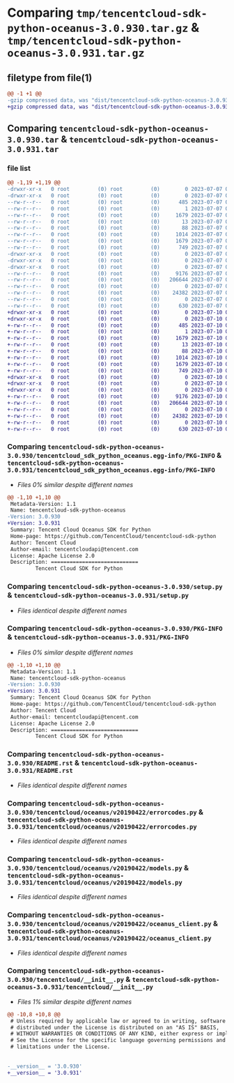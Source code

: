 # Comparing `tmp/tencentcloud-sdk-python-oceanus-3.0.930.tar.gz` & `tmp/tencentcloud-sdk-python-oceanus-3.0.931.tar.gz`

## filetype from file(1)

```diff
@@ -1 +1 @@
-gzip compressed data, was "dist/tencentcloud-sdk-python-oceanus-3.0.930.tar", last modified: Fri Jul  7 00:28:46 2023, max compression
+gzip compressed data, was "dist/tencentcloud-sdk-python-oceanus-3.0.931.tar", last modified: Mon Jul 10 00:45:11 2023, max compression
```

## Comparing `tencentcloud-sdk-python-oceanus-3.0.930.tar` & `tencentcloud-sdk-python-oceanus-3.0.931.tar`

### file list

```diff
@@ -1,19 +1,19 @@
-drwxr-xr-x   0 root         (0) root         (0)        0 2023-07-07 00:28:46.000000 tencentcloud-sdk-python-oceanus-3.0.930/
-drwxr-xr-x   0 root         (0) root         (0)        0 2023-07-07 00:28:46.000000 tencentcloud-sdk-python-oceanus-3.0.930/tencentcloud_sdk_python_oceanus.egg-info/
--rw-r--r--   0 root         (0) root         (0)      485 2023-07-07 00:28:46.000000 tencentcloud-sdk-python-oceanus-3.0.930/tencentcloud_sdk_python_oceanus.egg-info/SOURCES.txt
--rw-r--r--   0 root         (0) root         (0)        1 2023-07-07 00:28:46.000000 tencentcloud-sdk-python-oceanus-3.0.930/tencentcloud_sdk_python_oceanus.egg-info/dependency_links.txt
--rw-r--r--   0 root         (0) root         (0)     1679 2023-07-07 00:28:46.000000 tencentcloud-sdk-python-oceanus-3.0.930/tencentcloud_sdk_python_oceanus.egg-info/PKG-INFO
--rw-r--r--   0 root         (0) root         (0)       13 2023-07-07 00:28:46.000000 tencentcloud-sdk-python-oceanus-3.0.930/tencentcloud_sdk_python_oceanus.egg-info/top_level.txt
--rw-r--r--   0 root         (0) root         (0)       88 2023-07-07 00:28:46.000000 tencentcloud-sdk-python-oceanus-3.0.930/setup.cfg
--rw-r--r--   0 root         (0) root         (0)     1014 2023-07-07 00:28:46.000000 tencentcloud-sdk-python-oceanus-3.0.930/setup.py
--rw-r--r--   0 root         (0) root         (0)     1679 2023-07-07 00:28:46.000000 tencentcloud-sdk-python-oceanus-3.0.930/PKG-INFO
--rw-r--r--   0 root         (0) root         (0)      749 2023-07-07 00:28:46.000000 tencentcloud-sdk-python-oceanus-3.0.930/README.rst
-drwxr-xr-x   0 root         (0) root         (0)        0 2023-07-07 00:28:46.000000 tencentcloud-sdk-python-oceanus-3.0.930/tencentcloud/
-drwxr-xr-x   0 root         (0) root         (0)        0 2023-07-07 00:28:46.000000 tencentcloud-sdk-python-oceanus-3.0.930/tencentcloud/oceanus/
-drwxr-xr-x   0 root         (0) root         (0)        0 2023-07-07 00:28:46.000000 tencentcloud-sdk-python-oceanus-3.0.930/tencentcloud/oceanus/v20190422/
--rw-r--r--   0 root         (0) root         (0)     9176 2023-07-07 00:28:46.000000 tencentcloud-sdk-python-oceanus-3.0.930/tencentcloud/oceanus/v20190422/errorcodes.py
--rw-r--r--   0 root         (0) root         (0)   206644 2023-07-07 00:28:46.000000 tencentcloud-sdk-python-oceanus-3.0.930/tencentcloud/oceanus/v20190422/models.py
--rw-r--r--   0 root         (0) root         (0)        0 2023-07-07 00:28:46.000000 tencentcloud-sdk-python-oceanus-3.0.930/tencentcloud/oceanus/v20190422/__init__.py
--rw-r--r--   0 root         (0) root         (0)    24382 2023-07-07 00:28:46.000000 tencentcloud-sdk-python-oceanus-3.0.930/tencentcloud/oceanus/v20190422/oceanus_client.py
--rw-r--r--   0 root         (0) root         (0)        0 2023-07-07 00:28:46.000000 tencentcloud-sdk-python-oceanus-3.0.930/tencentcloud/oceanus/__init__.py
--rw-r--r--   0 root         (0) root         (0)      630 2023-07-07 00:28:46.000000 tencentcloud-sdk-python-oceanus-3.0.930/tencentcloud/__init__.py
+drwxr-xr-x   0 root         (0) root         (0)        0 2023-07-10 00:45:11.000000 tencentcloud-sdk-python-oceanus-3.0.931/
+drwxr-xr-x   0 root         (0) root         (0)        0 2023-07-10 00:45:11.000000 tencentcloud-sdk-python-oceanus-3.0.931/tencentcloud_sdk_python_oceanus.egg-info/
+-rw-r--r--   0 root         (0) root         (0)      485 2023-07-10 00:45:11.000000 tencentcloud-sdk-python-oceanus-3.0.931/tencentcloud_sdk_python_oceanus.egg-info/SOURCES.txt
+-rw-r--r--   0 root         (0) root         (0)        1 2023-07-10 00:45:11.000000 tencentcloud-sdk-python-oceanus-3.0.931/tencentcloud_sdk_python_oceanus.egg-info/dependency_links.txt
+-rw-r--r--   0 root         (0) root         (0)     1679 2023-07-10 00:45:11.000000 tencentcloud-sdk-python-oceanus-3.0.931/tencentcloud_sdk_python_oceanus.egg-info/PKG-INFO
+-rw-r--r--   0 root         (0) root         (0)       13 2023-07-10 00:45:11.000000 tencentcloud-sdk-python-oceanus-3.0.931/tencentcloud_sdk_python_oceanus.egg-info/top_level.txt
+-rw-r--r--   0 root         (0) root         (0)       88 2023-07-10 00:45:11.000000 tencentcloud-sdk-python-oceanus-3.0.931/setup.cfg
+-rw-r--r--   0 root         (0) root         (0)     1014 2023-07-10 00:45:11.000000 tencentcloud-sdk-python-oceanus-3.0.931/setup.py
+-rw-r--r--   0 root         (0) root         (0)     1679 2023-07-10 00:45:11.000000 tencentcloud-sdk-python-oceanus-3.0.931/PKG-INFO
+-rw-r--r--   0 root         (0) root         (0)      749 2023-07-10 00:45:11.000000 tencentcloud-sdk-python-oceanus-3.0.931/README.rst
+drwxr-xr-x   0 root         (0) root         (0)        0 2023-07-10 00:45:11.000000 tencentcloud-sdk-python-oceanus-3.0.931/tencentcloud/
+drwxr-xr-x   0 root         (0) root         (0)        0 2023-07-10 00:45:11.000000 tencentcloud-sdk-python-oceanus-3.0.931/tencentcloud/oceanus/
+drwxr-xr-x   0 root         (0) root         (0)        0 2023-07-10 00:45:11.000000 tencentcloud-sdk-python-oceanus-3.0.931/tencentcloud/oceanus/v20190422/
+-rw-r--r--   0 root         (0) root         (0)     9176 2023-07-10 00:45:11.000000 tencentcloud-sdk-python-oceanus-3.0.931/tencentcloud/oceanus/v20190422/errorcodes.py
+-rw-r--r--   0 root         (0) root         (0)   206644 2023-07-10 00:45:11.000000 tencentcloud-sdk-python-oceanus-3.0.931/tencentcloud/oceanus/v20190422/models.py
+-rw-r--r--   0 root         (0) root         (0)        0 2023-07-10 00:45:11.000000 tencentcloud-sdk-python-oceanus-3.0.931/tencentcloud/oceanus/v20190422/__init__.py
+-rw-r--r--   0 root         (0) root         (0)    24382 2023-07-10 00:45:11.000000 tencentcloud-sdk-python-oceanus-3.0.931/tencentcloud/oceanus/v20190422/oceanus_client.py
+-rw-r--r--   0 root         (0) root         (0)        0 2023-07-10 00:45:11.000000 tencentcloud-sdk-python-oceanus-3.0.931/tencentcloud/oceanus/__init__.py
+-rw-r--r--   0 root         (0) root         (0)      630 2023-07-10 00:45:11.000000 tencentcloud-sdk-python-oceanus-3.0.931/tencentcloud/__init__.py
```

### Comparing `tencentcloud-sdk-python-oceanus-3.0.930/tencentcloud_sdk_python_oceanus.egg-info/PKG-INFO` & `tencentcloud-sdk-python-oceanus-3.0.931/tencentcloud_sdk_python_oceanus.egg-info/PKG-INFO`

 * *Files 0% similar despite different names*

```diff
@@ -1,10 +1,10 @@
 Metadata-Version: 1.1
 Name: tencentcloud-sdk-python-oceanus
-Version: 3.0.930
+Version: 3.0.931
 Summary: Tencent Cloud Oceanus SDK for Python
 Home-page: https://github.com/TencentCloud/tencentcloud-sdk-python
 Author: Tencent Cloud
 Author-email: tencentcloudapi@tencent.com
 License: Apache License 2.0
 Description: ============================
         Tencent Cloud SDK for Python
```

### Comparing `tencentcloud-sdk-python-oceanus-3.0.930/setup.py` & `tencentcloud-sdk-python-oceanus-3.0.931/setup.py`

 * *Files identical despite different names*

### Comparing `tencentcloud-sdk-python-oceanus-3.0.930/PKG-INFO` & `tencentcloud-sdk-python-oceanus-3.0.931/PKG-INFO`

 * *Files 0% similar despite different names*

```diff
@@ -1,10 +1,10 @@
 Metadata-Version: 1.1
 Name: tencentcloud-sdk-python-oceanus
-Version: 3.0.930
+Version: 3.0.931
 Summary: Tencent Cloud Oceanus SDK for Python
 Home-page: https://github.com/TencentCloud/tencentcloud-sdk-python
 Author: Tencent Cloud
 Author-email: tencentcloudapi@tencent.com
 License: Apache License 2.0
 Description: ============================
         Tencent Cloud SDK for Python
```

### Comparing `tencentcloud-sdk-python-oceanus-3.0.930/README.rst` & `tencentcloud-sdk-python-oceanus-3.0.931/README.rst`

 * *Files identical despite different names*

### Comparing `tencentcloud-sdk-python-oceanus-3.0.930/tencentcloud/oceanus/v20190422/errorcodes.py` & `tencentcloud-sdk-python-oceanus-3.0.931/tencentcloud/oceanus/v20190422/errorcodes.py`

 * *Files identical despite different names*

### Comparing `tencentcloud-sdk-python-oceanus-3.0.930/tencentcloud/oceanus/v20190422/models.py` & `tencentcloud-sdk-python-oceanus-3.0.931/tencentcloud/oceanus/v20190422/models.py`

 * *Files identical despite different names*

### Comparing `tencentcloud-sdk-python-oceanus-3.0.930/tencentcloud/oceanus/v20190422/oceanus_client.py` & `tencentcloud-sdk-python-oceanus-3.0.931/tencentcloud/oceanus/v20190422/oceanus_client.py`

 * *Files identical despite different names*

### Comparing `tencentcloud-sdk-python-oceanus-3.0.930/tencentcloud/__init__.py` & `tencentcloud-sdk-python-oceanus-3.0.931/tencentcloud/__init__.py`

 * *Files 1% similar despite different names*

```diff
@@ -10,8 +10,8 @@
 # Unless required by applicable law or agreed to in writing, software
 # distributed under the License is distributed on an "AS IS" BASIS,
 # WITHOUT WARRANTIES OR CONDITIONS OF ANY KIND, either express or implied.
 # See the License for the specific language governing permissions and
 # limitations under the License.
 
 
-__version__ = '3.0.930'
+__version__ = '3.0.931'
```

